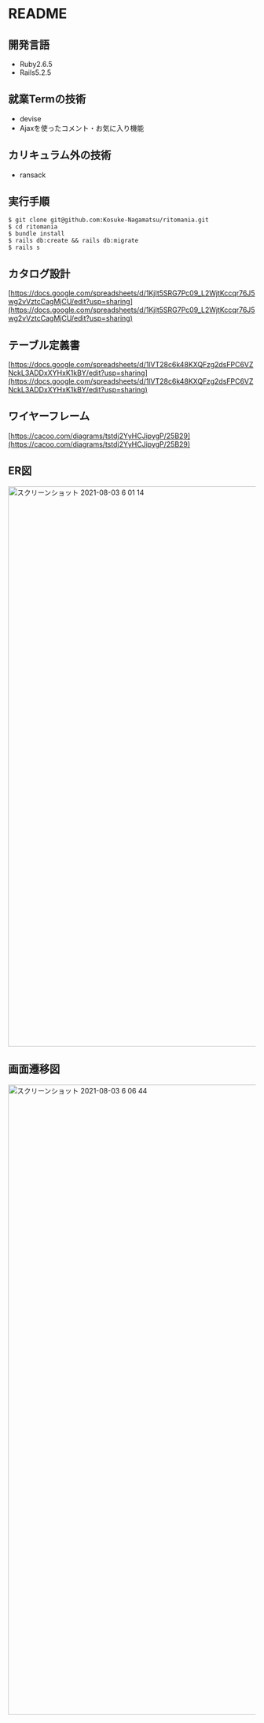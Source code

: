 # README
## 開発言語
- Ruby2.6.5
- Rails5.2.5
## 就業Termの技術
- devise
- Ajaxを使ったコメント・お気に入り機能
## カリキュラム外の技術
- ransack
## 実行手順
```
$ git clone git@github.com:Kosuke-Nagamatsu/ritomania.git
$ cd ritomania
$ bundle install
$ rails db:create && rails db:migrate
$ rails s
```
## カタログ設計
[https://docs.google.com/spreadsheets/d/1KjIt5SRG7Pc09_L2WjtKccqr76J5wg2vVztcCagMjCU/edit?usp=sharing](https://docs.google.com/spreadsheets/d/1KjIt5SRG7Pc09_L2WjtKccqr76J5wg2vVztcCagMjCU/edit?usp=sharing)
## テーブル定義書
[https://docs.google.com/spreadsheets/d/1lVT28c6k48KXQFzg2dsFPC6VZNckL3ADDxXYHxK1kBY/edit?usp=sharing](https://docs.google.com/spreadsheets/d/1lVT28c6k48KXQFzg2dsFPC6VZNckL3ADDxXYHxK1kBY/edit?usp=sharing)
## ワイヤーフレーム
[https://cacoo.com/diagrams/tstdj2YyHCJipygP/25B29](https://cacoo.com/diagrams/tstdj2YyHCJipygP/25B29)

## ER図
<img width="1138" alt="スクリーンショット 2021-08-03 6 01 14" src="https://user-images.githubusercontent.com/83779040/127923959-ad71c123-1841-4af6-be6d-691bd3ce4a44.png">

## 画面遷移図
<img width="1280" alt="スクリーンショット 2021-08-03 6 06 44" src="https://user-images.githubusercontent.com/83779040/127924026-99538da4-f700-4662-8792-b47933a7ecaf.png">
